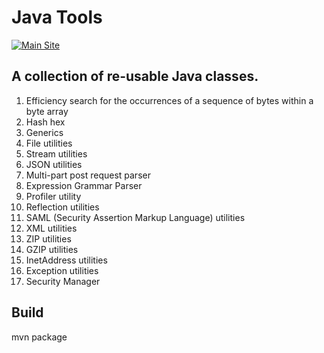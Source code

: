 # Java Tools

[![Main Site][gh-pages-shield]][gh-pages-link]

## A collection of re-usable Java classes.

1.  Efficiency search for the occurrences of a sequence of bytes within a byte array
2.  Hash hex
3.  Generics
4.  File utilities
5.  Stream utilities
6.  JSON utilities
7.  Multi-part post request parser
8.  Expression Grammar Parser
9.  Profiler utility
10. Reflection utilities
11. SAML (Security Assertion Markup Language) utilities
12. XML utilities
13. ZIP utilities
14. GZIP utilities
15. InetAddress utilities
16. Exception utilities
17. Security Manager

Build
-------
mvn package

[gh-pages-shield]: https://img.shields.io/badge/main%20site-imetaxas.github.io/java-tools-ff55ff.png?style=flat
[gh-pages-link]: https://imetaxas.github.io/java-tools
